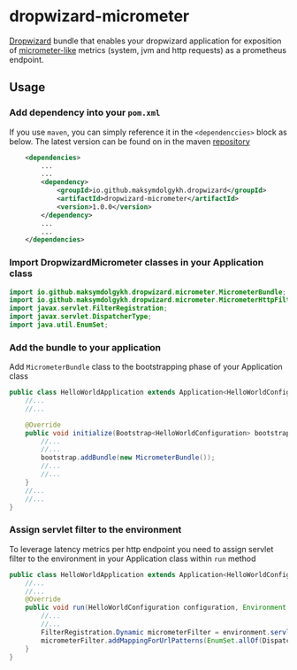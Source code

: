 # dropwizard-micrometer

[Dropwizard](https://www.dropwizard.io/en/latest/) bundle that enables your dropwizard 
application for exposition of [micrometer-like](http://micrometer.io/) metrics (system, jvm and http requests) as a
prometheus endpoint.

## Usage

### Add dependency into your `pom.xml`
If you use `maven`, you can simply reference it in the `<dependenccies>` block as below. 
The latest version can be found on in the maven 
[repository](https://mvnrepository.com/artifact/io.github.maksymdolgykh.dropwizard)

```xml
    <dependencies>
        ...
        ...
        <dependency>
            <groupId>io.github.maksymdolgykh.dropwizard</groupId>
            <artifactId>dropwizard-micrometer</artifactId>
            <version>1.0.0</version>
        </dependency>
        ...
        ...
    </dependencies>

```
### Import DropwizardMicrometer classes in your Application class
```java
import io.github.maksymdolgykh.dropwizard.micrometer.MicrometerBundle;
import io.github.maksymdolgykh.dropwizard.micrometer.MicrometerHttpFilter;
import javax.servlet.FilterRegistration;
import javax.servlet.DispatcherType;
import java.util.EnumSet;
```


### Add the bundle to your application

Add `MicrometerBundle` class to the bootstrapping phase of your Application class

```java
public class HelloWorldApplication extends Application<HelloWorldConfiguration> {
    //...
    //...

    @Override
    public void initialize(Bootstrap<HelloWorldConfiguration> bootstrap) {
        //...
        //...
        bootstrap.addBundle(new MicrometerBundle());
        //...
        //...
    }
    //...
    //...
}
```

### Assign servlet filter to the environment

To leverage latency metrics per http endpoint you need to assign servlet filter to the environment 
in your Application class within `run` method
```java
public class HelloWorldApplication extends Application<HelloWorldConfiguration> {
    //...
    //...
    @Override
    public void run(HelloWorldConfiguration configuration, Environment environment) {
        //...
        //...
        FilterRegistration.Dynamic micrometerFilter = environment.servlets().addFilter("MicrometerHttpFilter", new MicrometerHttpFilter());
        micrometerFilter.addMappingForUrlPatterns(EnumSet.allOf(DispatcherType.class), true, "/*");
    }
}
```

